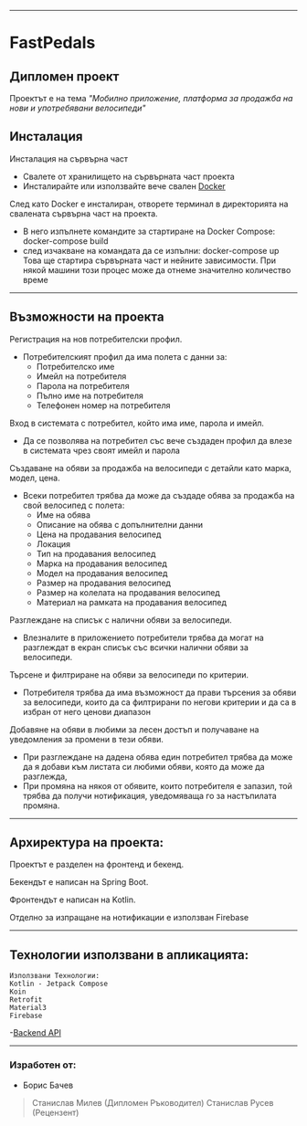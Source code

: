 -------------------------------------------------------------------------------------------------------------------------------------------------------------------------

# **FastPedals**

## Дипломен проект

Проектът е на тема *"Мобилно приложение, платформа за продажба на нови и употребявани велосипеди"*

## Инсталация

Инсталация на сървърна част
  - Свалете от хранилището на сървърната част проекта
  - Инсталирайте или използвайте вече свален [Docker](https://www.docker.com/products/docker-desktop/)
    
След като Docker е инсталиран, отворете терминал в директорията на свалената сървърна част на проекта. 
  - В него изпълнете командите за стартиране на Docker Compose:
    docker-compose build
  - след изчакване на командата да се изпълни:
    docker-compose up
Това ще стартира сървърната част и нейните зависимости. 
При някой машини този процес може да отнеме значително количество време

-------------------------------------------------------------------------------------------------------------------------------------------------------------------------


## Възможности на проекта

Регистрация на нов потребителски профил.
  - Потребителският профил да има полета с данни за:
    - Потребителско име
    - Имейл на потребителя
    - Парола на потребителя
    - Пълно име на потребителя
    - Телефонен номер на потребителя

Вход в системата с потребител, който има име, парола и имейл.
  - Да се позволява на потребител със вече създаден профил да влезе в системата чрез своят имейл и парола
    
Създаване на обяви за продажба на велосипеди с детайли като марка, модел, цена.

  - Всеки потребител трябва да може да създаде обява за продажба на свой велосипед с полета:
    - Име на обява
    - Описание на обява с допълнителни данни
    - Цена на продавания велосипед
    - Локация
    - Тип на продавания велосипед
    - Марка на продавания велосипед
    - Модел на продавания велосипед
    - Размер на продавания велосипед
    - Размер на колелата на продавания велосипед
    - Материал на рамката на продавания велосипед

Разглеждане на списък с налични обяви за велосипеди.
  - Влезналите в приложението потребители трябва да могат на разглеждат в екран списък със всички налични обяви за велосипеди.

Търсене и филтриране на обяви за велосипеди по критерии.

  - Потребителя трябва да има възможност да прави търсения за обяви за велосипеди, които да са филтрирани по негови критерии и да са в избран от него ценови диапазон
    
Добавяне на обяви в любими за лесен достъп и получаване на уведомления за промени в тези обяви.
  - При разглеждане на дадена обява един потребител трябва да може да я добави към листата си любими обяви, която да може да разглежда, 
  - При промяна на някоя от обявите, които потребителя е запазил, той трябва да получи нотификация, уведомяваща го за настъпилата промяна.


-------------------------------------------------------------------------------------------------------------------------------------------------------------------------

## Архиректура на проекта:

Проектът е разделен на фронтенд и бекенд. 

Бекендът е написан на Spring Boot.

Фронтендът е написан на Kotlin.

Отделно за изпращане на нотификации е използван Firebase

-------------------------------------------------------------------------------------------------------------------------------------------------------------------------

## Технологии използвани в апликацията:

``` 
Използвани Технологии:
Kotlin - Jetpack Compose
Koin
Retrofit
Material3
Firebase
```
-[Backend API](https://github.com/BorisBachev/Fast-Pedals)

-------------------------------------------------------------------------------------------------------------------------------------------------------------------------


### Изработен от:
* Борис Бачев

> Станислав Милев (Дипломен Ръководител)
> Станислав Русев (Рецензент)
